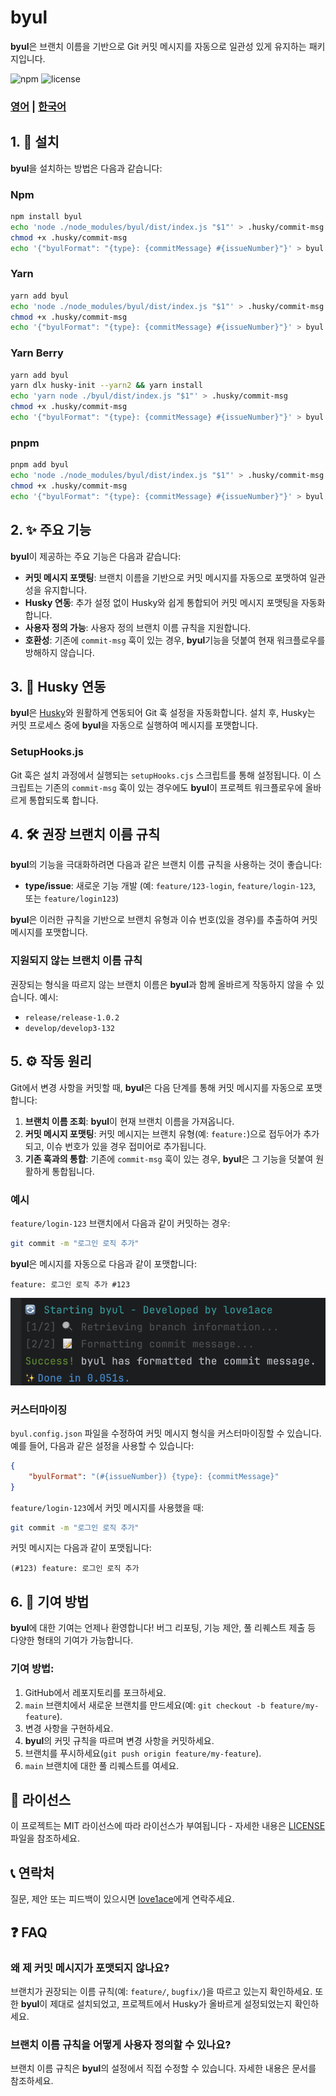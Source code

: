 # byul

**byul**은 브랜치 이름을 기반으로 Git 커밋 메시지를 자동으로 일관성 있게 유지하는 패키지입니다.

![npm](https://img.shields.io/npm/v/byul)
![license](https://img.shields.io/npm/l/byul)

### [영어](README.md) | [한국어](README_KO.md)

## 1. 🚀 설치

**byul**을 설치하는 방법은 다음과 같습니다:

### Npm

```bash
npm install byul
echo 'node ./node_modules/byul/dist/index.js "$1"' > .husky/commit-msg
chmod +x .husky/commit-msg
echo '{"byulFormat": "{type}: {commitMessage} #{issueNumber}"}' > byul.config.json
```

### Yarn

```bash
yarn add byul
echo 'node ./node_modules/byul/dist/index.js "$1"' > .husky/commit-msg
chmod +x .husky/commit-msg
echo '{"byulFormat": "{type}: {commitMessage} #{issueNumber}"}' > byul.config.json
```

### Yarn Berry
```bash
yarn add byul
yarn dlx husky-init --yarn2 && yarn install
echo 'yarn node ./byul/dist/index.js "$1"' > .husky/commit-msg
chmod +x .husky/commit-msg
echo '{"byulFormat": "{type}: {commitMessage} #{issueNumber}"}' > byul.config.json
```

### pnpm

```bash
pnpm add byul
echo 'node ./node_modules/byul/dist/index.js "$1"' > .husky/commit-msg
chmod +x .husky/commit-msg
echo '{"byulFormat": "{type}: {commitMessage} #{issueNumber}"}' > byul.config.json
```

## 2. ✨ 주요 기능

**byul**이 제공하는 주요 기능은 다음과 같습니다:

- **커밋 메시지 포맷팅**: 브랜치 이름을 기반으로 커밋 메시지를 자동으로 포맷하여 일관성을 유지합니다.
- **Husky 연동**: 추가 설정 없이 Husky와 쉽게 통합되어 커밋 메시지 포맷팅을 자동화합니다.
- **사용자 정의 가능**: 사용자 정의 브랜치 이름 규칙을 지원합니다.
- **호환성**: 기존에 `commit-msg` 훅이 있는 경우, **byul**기능을 덧붙여 현재 워크플로우를 방해하지 않습니다.

## 3. 🔧 Husky 연동

**byul**은 [Husky](https://github.com/typicode/husky)와 원활하게 연동되어 Git 훅 설정을 자동화합니다. 설치 후, Husky는 커밋 프로세스 중에 **byul**을 자동으로 실행하여 메시지를 포맷합니다.

### SetupHooks.js

Git 훅은 설치 과정에서 실행되는 `setupHooks.cjs` 스크립트를 통해 설정됩니다. 이 스크립트는 기존의 `commit-msg` 훅이 있는 경우에도 **byul**이 프로젝트 워크플로우에 올바르게 통합되도록 합니다.

## 4. 🛠️ 권장 브랜치 이름 규칙

**byul**의 기능을 극대화하려면 다음과 같은 브랜치 이름 규칙을 사용하는 것이 좋습니다:

- **type/issue**: 새로운 기능 개발 (예: `feature/123-login`, `feature/login-123`, 또는 `feature/login123`)

**byul**은 이러한 규칙을 기반으로 브랜치 유형과 이슈 번호(있을 경우)를 추출하여 커밋 메시지를 포맷합니다.

### 지원되지 않는 브랜치 이름 규칙

권장되는 형식을 따르지 않는 브랜치 이름은 **byul**과 함께 올바르게 작동하지 않을 수 있습니다. 예시:

- `release/release-1.0.2`
- `develop/develop3-132`

## 5. ⚙️ 작동 원리

Git에서 변경 사항을 커밋할 때, **byul**은 다음 단계를 통해 커밋 메시지를 자동으로 포맷합니다:

1. **브랜치 이름 조회**: **byul**이 현재 브랜치 이름을 가져옵니다.
2. **커밋 메시지 포맷팅**: 커밋 메시지는 브랜치 유형(예: `feature:`)으로 접두어가 추가되고, 이슈 번호가 있을 경우 접미어로 추가됩니다.
3. **기존 훅과의 통합**: 기존에 `commit-msg` 훅이 있는 경우, **byul**은 그 기능을 덧붙여 원활하게 통합됩니다.

### 예시

`feature/login-123` 브랜치에서 다음과 같이 커밋하는 경우:

```bash
git commit -m "로그인 로직 추가"
```

**byul**은 메시지를 자동으로 다음과 같이 포맷합니다:

```
feature: 로그인 로직 추가 #123
```

![img.png](img.png)

### 커스터마이징

`byul.config.json` 파일을 수정하여 커밋 메시지 형식을 커스터마이징할 수 있습니다. 예를 들어, 다음과 같은 설정을 사용할 수 있습니다:

```json
{
    "byulFormat": "(#{issueNumber}) {type}: {commitMessage}"
}
```

`feature/login-123`에서 커밋 메시지를 사용했을 때:

```bash
git commit -m "로그인 로직 추가"
```

커밋 메시지는 다음과 같이 포맷됩니다:

```
(#123) feature: 로그인 로직 추가
```

## 6. 🤝 기여 방법

**byul**에 대한 기여는 언제나 환영합니다! 버그 리포팅, 기능 제안, 풀 리퀘스트 제출 등 다양한 형태의 기여가 가능합니다.

### 기여 방법:

1. GitHub에서 레포지토리를 포크하세요.
2. `main` 브랜치에서 새로운 브랜치를 만드세요(예: `git checkout -b feature/my-feature`).
3. 변경 사항을 구현하세요.
4. **byul**의 커밋 규칙을 따르며 변경 사항을 커밋하세요.
5. 브랜치를 푸시하세요(`git push origin feature/my-feature`).
6. `main` 브랜치에 대한 풀 리퀘스트를 여세요.

## 📜 라이선스

이 프로젝트는 MIT 라이선스에 따라 라이선스가 부여됩니다 - 자세한 내용은 [LICENSE](LICENSE) 파일을 참조하세요.

## 📞 연락처

질문, 제안 또는 피드백이 있으시면 [love1ace](mailto:lovelacedud@gmail.com)에게 연락주세요.

## ❓ FAQ

### 왜 제 커밋 메시지가 포맷되지 않나요?

브랜치가 권장되는 이름 규칙(예: `feature/`, `bugfix/`)을 따르고 있는지 확인하세요. 또한 **byul**이 제대로 설치되었고, 프로젝트에서 Husky가 올바르게 설정되었는지 확인하세요.

### 브랜치 이름 규칙을 어떻게 사용자 정의할 수 있나요?

브랜치 이름 규칙은 **byul**의 설정에서 직접 수정할 수 있습니다. 자세한 내용은 문서를 참조하세요.
